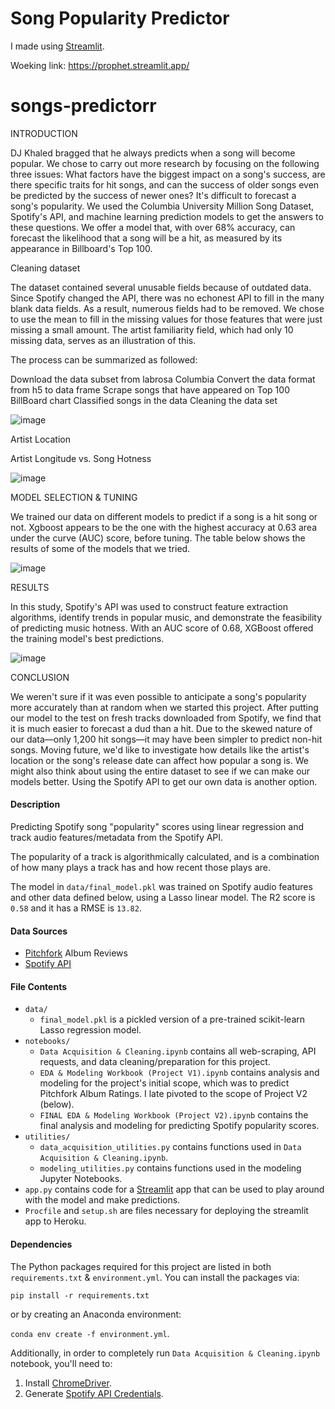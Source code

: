 # Song Popularity Predictor


I made using [Streamlit](https://www.streamlit.io/).

Woeking link: https://prophet.streamlit.app/
# songs-predictorr

INTRODUCTION

DJ Khaled bragged that he always predicts when a song will become popular.
We chose to carry out more research by focusing on the following three issues:
What factors have the biggest impact on a song's success, are there specific traits for hit songs, and can the success of older songs even be predicted by the success of newer ones? It's difficult to forecast a song's popularity.
We used the Columbia University Million Song Dataset, Spotify's API, and machine learning prediction models to get the answers to these questions.
We offer a model that, with over 68% accuracy, can forecast the likelihood that a song will be a hit, as measured by its appearance in Billboard's Top 100.


Cleaning dataset

The dataset contained several unusable fields because of outdated data.
Since Spotify changed the API, there was no echonest API to fill in the many blank data fields.
As a result, numerous fields had to be removed. We chose to use the mean to fill in the missing values for those features that were just missing a small amount.
The artist familiarity field, which had only 10 missing data, serves as an illustration of this.

The process can be summarized as followed:

Download the data subset from labrosa Columbia
Convert the data format from h5 to data frame
Scrape songs that have appeared on Top 100 BillBoard chart
Classified songs in the data
Cleaning the data set

![image](https://user-images.githubusercontent.com/72747338/205502471-3514a5e3-ec67-413a-b369-9a4fa1d0c893.png)

Artist Location

Artist Longitude vs. Song Hotness

![image](https://user-images.githubusercontent.com/72747338/205502515-3083f90d-d6ca-4ea7-8c63-67ca080686ad.png)

MODEL SELECTION & TUNING

We trained our data on different models to predict if a song is a hit song or not.
Xgboost appears to be the one with the highest accuracy at 0.63 area under the curve (AUC) score,
before tuning. The table below shows the results of some of the models that we tried.

![image](https://user-images.githubusercontent.com/72747338/205502565-6fe1f226-5e58-4c88-8507-cf94fc5df016.png)


RESULTS

In this study, Spotify's API was used to construct feature extraction algorithms, identify trends in popular music, and demonstrate the feasibility of predicting music hotness.
With an AUC score of 0.68, XGBoost offered the training model's best predictions.

![image](https://user-images.githubusercontent.com/72747338/205502612-6cf68606-e930-4cc6-b6b9-62d32c8a285d.png)


CONCLUSION

We weren't sure if it was even possible to anticipate a song's popularity more accurately than at random when we started this project. After putting our model to the test on fresh tracks downloaded from Spotify, we find that it is much easier to forecast a dud than a hit.
Due to the skewed nature of our data—only 1,200 hit songs—it may have been simpler to predict non-hit songs.
Moving future, we'd like to investigate how details like the artist's location or the song's release date can affect how popular a song is.
We might also think about using the entire dataset to see if we can make our models better.
Using the Spotify API to get our own data is another option.
#### Description
Predicting Spotify song "popularity" scores using linear regression and track audio features/metadata from the Spotify 
API. 

The popularity of a track is algorithmically calculated, and is a combination of how many plays a track has and 
how recent those plays are.

The model in `data/final_model.pkl` was trained on Spotify audio features and other data defined below, using a Lasso 
linear model. The R2 score is `0.58` and it has a RMSE is `13.82`. 

#### Data Sources
* [Pitchfork](https://pitchfork.com/) Album Reviews
* [Spotify API](https://developer.spotify.com/documentation/web-api/)

#### File Contents
* `data/`
    - `final_model.pkl` is a pickled version of a pre-trained scikit-learn Lasso regression model.
* `notebooks/`
    - `Data Acquisition & Cleaning.ipynb` contains all web-scraping, API requests, and 
       data cleaning/preparation for this project.
    - `EDA & Modeling Workbook (Project V1).ipynb` contains analysis and modeling for the project's initial 
       scope, which was to predict Pitchfork Album Ratings. I late pivoted to the scope of Project V2 (below).
    - `FINAL EDA & Modeling Workbook (Project V2).ipynb` contains the final analysis and modeling for predicting 
       Spotify popularity scores. 
* `utilities/`
    - `data_acquisition_utilities.py` contains functions used in `Data Acquisition & Cleaning.ipynb`.
    - `modeling_utilities.py` contains functions used in the modeling Jupyter Notebooks.
* `app.py` contains code for a [Streamlit](https://www.streamlit.io/) app that can be used to play around 
  with the model and make predictions.
* `Procfile` and `setup.sh` are files necessary for deploying the streamlit app to Heroku.

#### Dependencies

The Python packages required for this project are listed in both `requirements.txt` & `environment.yml`. 
You can install the packages via:

`pip install -r requirements.txt`

or by creating an Anaconda environment:

`conda env create -f environment.yml`.

Additionally, in order to completely run `Data Acquisition & Cleaning.ipynb` notebook, you'll need to:

1. Install [ChromeDriver](https://chromedriver.chromium.org/getting-started).
2. Generate [Spotify API Credentials](https://developer.spotify.com/documentation/general/guides/authorization-guide/).
